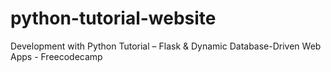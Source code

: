 # python-tutorial-website
Development with Python Tutorial – Flask &amp; Dynamic Database-Driven Web Apps - Freecodecamp
